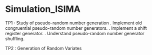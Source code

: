# Simulation_ISIMA
TP1 : Study of pseudo-random number generation
. Implement old congruential pseudo-random number generators.
. Implement a shift register generator.
. Understand pseudo-random number generator shuffling.

TP2 : Generation of Random Variates
